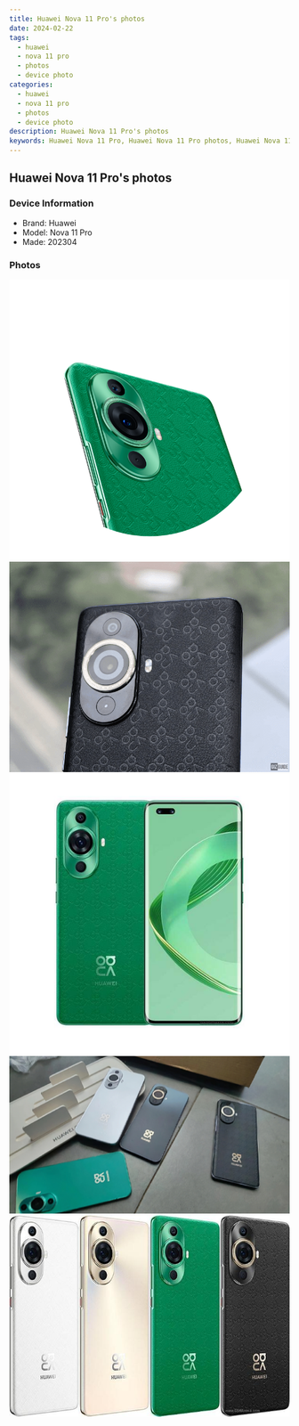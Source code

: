 ```yaml
---
title: Huawei Nova 11 Pro's photos
date: 2024-02-22
tags: 
  - huawei
  - nova 11 pro
  - photos
  - device photo
categories: 
  - huawei
  - nova 11 pro
  - photos
  - device photo
description: Huawei Nova 11 Pro's photos
keywords: Huawei Nova 11 Pro, Huawei Nova 11 Pro photos, Huawei Nova 11 Pro device photo
---
```


## Huawei Nova 11 Pro's photos

### Device Information

- Brand: Huawei
- Model: Nova 11 Pro
- Made: 202304

### Photos

![/images/best-assets/devices/huawei/huawei-nova-11-pro/1.jpg](/images/best-assets/devices/huawei/huawei-nova-11-pro/1.jpg)
![/images/best-assets/devices/huawei/huawei-nova-11-pro/2.jpg](/images/best-assets/devices/huawei/huawei-nova-11-pro/2.jpg)
![/images/best-assets/devices/huawei/huawei-nova-11-pro/3.jpg](/images/best-assets/devices/huawei/huawei-nova-11-pro/3.jpg)
![/images/best-assets/devices/huawei/huawei-nova-11-pro/4.jpg](/images/best-assets/devices/huawei/huawei-nova-11-pro/4.jpg)
![/images/best-assets/devices/huawei/huawei-nova-11-pro/5.jpg](/images/best-assets/devices/huawei/huawei-nova-11-pro/5.jpg)
